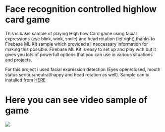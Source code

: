 # Face recognition controlled highlow card game
This is basic sample of playing High Low Card game using facial expressions (eye blink, wink, smile) and head rotation (lef,right) thanks to Firebase ML Kit sample which provided all neccessary information for making this possible. Firebase ML Kit is easy to set up and play with but it gives you lots of powerfull options that you can use in various situations and projects.

For this project i used facial expression detection (Eyes open/closed, mouth status serious/neutral/happy and head rotation as well). Sample can bi installed from [HERE](app/release/)
# Here you can see video sample of game
[![](http://img.youtube.com/vi/1TXo-O3RzVQ/0.jpg)](http://www.youtube.com/watch?v=1TXo-O3RzVQ "Face Recognition High Low Card Game")

